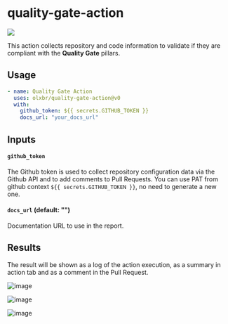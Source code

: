 # quality-gate-action
[![](https://img.shields.io/badge/license-MIT-blue.svg)](./LICENSE)

This action collects repository and code information to validate if they are compliant with the **Quality Gate** pillars.

## Usage

```yml
- name: Quality Gate Action
  uses: olxbr/quality-gate-action@v0
  with:
    github_token: ${{ secrets.GITHUB_TOKEN }}
    docs_url: "your_docs_url"
```
## Inputs

#### `github_token`
The Github token is used to collect repository configuration data via the Github API and to add comments to Pull Requests. You can use PAT from github context `${{ secrets.GITHUB_TOKEN }}`, no need to generate a new one.

#### `docs_url` (default: "")
Documentation URL to use in the report.

## Results

The result will be shown as a log of the action execution, as a summary in action tab and as a comment in the Pull Request.

![image](https://github.com/olxbr/quality-gate-action/assets/4138825/0eabc8a5-6676-40d2-894c-4616a1fa1a1b)

![image](https://github.com/olxbr/quality-gate-action/assets/4138825/5ecc858f-7c60-4e11-afeb-5f0a7697a547)

![image](https://github.com/olxbr/quality-gate-action/assets/4138825/320ab6a3-c15d-4ead-91ac-b4823725395c)
